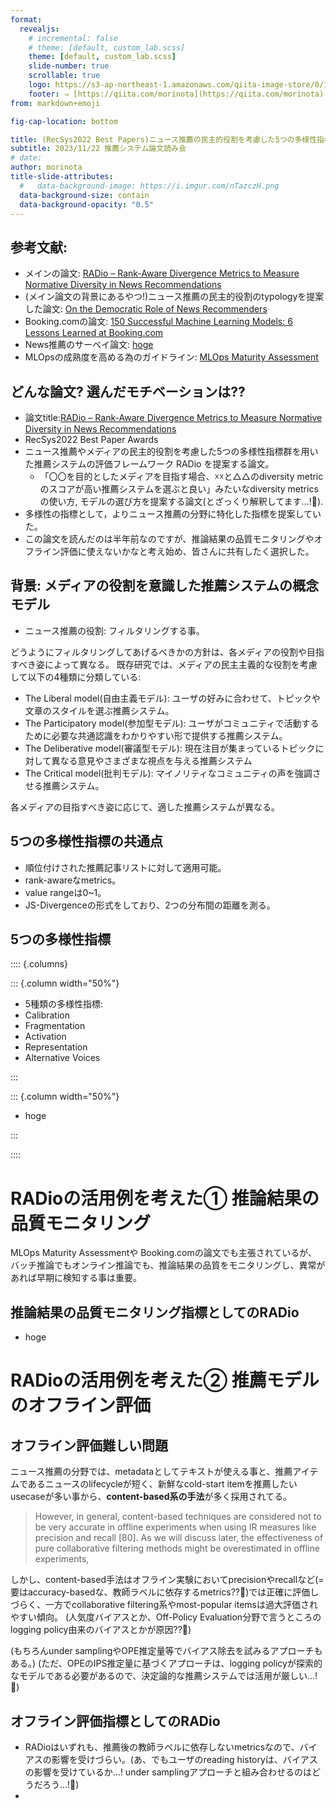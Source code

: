 ```yaml
---
format:
  revealjs:
    # incremental: false
    # theme: [default, custom_lab.scss]
    theme: [default, custom_lab.scss]
    slide-number: true
    scrollable: true
    logo: https://s3-ap-northeast-1.amazonaws.com/qiita-image-store/0/1697279/dfa905d1c1e242b4e39be182ae21a2b6ac72c0ad/large.png?1655951919
    footer: ⇒ [https://qiita.com/morinota](https://qiita.com/morinota)
from: markdown+emoji

fig-cap-location: bottom

title: (RecSys2022 Best Papers)ニュース推薦の民主的役割を考慮した5つの多様性指標RADioの論文を読んで、推論品質モニタリングとかオフライン評価とかで色々使えないかなーと思った話
subtitle: 2023/11/22 推薦システム論文読み会
# date:
author: morinota
title-slide-attributes:
  #   data-background-image: https://i.imgur.com/nTazczH.png
  data-background-size: contain
  data-background-opacity: "0.5"
---
```


## 参考文献:

- メインの論文: [RADio – Rank-Aware Divergence Metrics to Measure Normative Diversity in News Recommendations](https://arxiv.org/ftp/arxiv/papers/1205/1205.2618.pdf)
- (メイン論文の背景にあるやつ!)ニュース推薦の民主的役割のtypologyを提案した論文: [On the Democratic Role of News Recommenders](https://www.tandfonline.com/doi/full/10.1080/21670811.2019.1623700)
- Booking.comの論文: [150 Successful Machine Learning Models: 6 Lessons Learned at Booking.com](https://blog.kevinhu.me/2021/04/25/25-Paper-Reading-Booking.com-Experiences/bernardi2019.pdf)
- News推薦のサーベイ論文: [hoge]()
- MLOpsの成熟度を高める為のガイドライン: [MLOps Maturity Assessment]()

## どんな論文? 選んだモチベーションは??

- 論文title:[RADio – Rank-Aware Divergence Metrics to Measure Normative Diversity in News Recommendations](https://arxiv.org/ftp/arxiv/papers/1205/1205.2618.pdf)
- RecSys2022 Best Paper Awards
- ニュース推薦やメディアの民主的役割を考慮した5つの多様性指標群を用いた推薦システムの評価フレームワーク RADio を提案する論文。
  - 「〇〇を目的としたメディアを目指す場合、☓☓と△△のdiversity metricのスコアが高い推薦システムを選ぶと良い」みたいなdiversity metricsの使い方, モデルの選び方を提案する論文(とざっくり解釈してます...!:thinking:).
- 多様性の指標として，よりニュース推薦の分野に特化した指標を提案していた。
- この論文を読んだのは半年前なのですが、推論結果の品質モニタリングやオフライン評価に使えないかなと考え始め、皆さんに共有したく選択した。

## 背景: メディアの役割を意識した推薦システムの概念モデル

- ニュース推薦の役割: フィルタリングする事。

どうようにフィルタリングしてあげるべきかの方針は、各メディアの役割や目指すべき姿によって異なる。
既存研究では、メディアの民主主義的な役割を考慮して以下の4種類に分類している:

- The Liberal model(自由主義モデル): ユーザの好みに合わせて、トピックや文章のスタイルを選ぶ推薦システム。
- The Participatory model(参加型モデル): ユーザがコミュニティで活動するために必要な共通認識をわかりやすい形で提供する推薦システム。
- The Deliberative model(審議型モデル): 現在注目が集まっているトピックに対して異なる意見やさまざまな視点を与える推薦システム
- The Critical model(批判モデル): マイノリティなコミュニティの声を強調させる推薦システム。

各メディアの目指すべき姿に応じて、適した推薦システムが異なる。

## 5つの多様性指標の共通点

- 順位付けされた推薦記事リストに対して適用可能。
- rank-awareなmetrics。
- value rangeは0~1。
- JS-Divergenceの形式をしており、2つの分布間の距離を測る。

## 5つの多様性指標

:::: {.columns}

::: {.column width="50%"}

- 5種類の多様性指標:
- Calibration
- Fragmentation
- Activation
- Representation
- Alternative Voices

:::

::: {.column width="50%"}

- hoge

:::

::::

# RADioの活用例を考えた① 推論結果の品質モニタリング

MLOps Maturity Assessmentや Booking.comの論文でも主張されているが、バッチ推論でもオンライン推論でも、推論結果の品質をモニタリングし、異常があれば早期に検知する事は重要。

## 推論結果の品質モニタリング指標としてのRADio

- hoge

# RADioの活用例を考えた② 推薦モデルのオフライン評価

## オフライン評価難しい問題

ニュース推薦の分野では、metadataとしてテキストが使える事と、推薦アイテムであるニュースのlifecycleが短く、新鮮なcold-start itemを推薦したいusecaseが多い事から、**content-based系の手法**が多く採用されてる。

> However, in general, content-based techniques are considered not to be very accurate in offline experiments when using IR measures like precision and recall [80].
> As we will discuss later, the effectiveness of pure collaborative filtering methods might be overestimated in offline experiments,

しかし、content-based手法はオフライン実験においてprecisionやrecallなど(=要はaccuracy-basedな、教師ラベルに依存するmetrics??:thinking:)では正確に評価しづらく、一方でcollaborative filtering系やmost-popular itemsは過大評価されやすい傾向。
(人気度バイアスとか、Off-Policy Evaluation分野で言うところのlogging policy由来のバイアスとかが原因??:thinking:)

(もちろんunder samplingやOPE推定量等でバイアス除去を試みるアプローチもある。)
(ただ、OPEのIPS推定量に基づくアプローチは、logging policyが探索的なモデルである必要があるので、決定論的な推薦システムでは活用が厳しい...!:thinking:)

## オフライン評価指標としてのRADio

- RADioはいずれも、推薦後の教師ラベルに依存しないmetricsなので、バイアスの影響を受けづらい。(あ、でもユーザのreading historyは、バイアスの影響を受けているか...! under samplingアプローチと組み合わせるのはどうだろう...!:thinking:)
-
